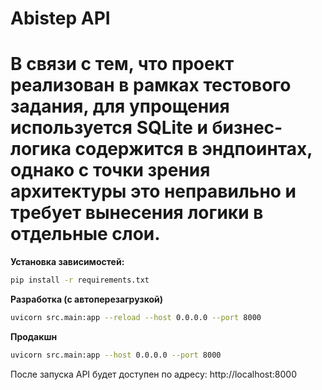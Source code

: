 # Abistep API
# В связи с тем, что проект реализован в рамках тестового задания, для упрощения используется SQLite и бизнес-логика содержится в эндпоинтах, однако с точки зрения архитектуры это неправильно и требует вынесения логики в отдельные слои.

**Установка зависимостей:**
   ```bash
   pip install -r requirements.txt
   ```

**Разработка (с автоперезагрузкой)**
```bash
uvicorn src.main:app --reload --host 0.0.0.0 --port 8000
```

**Продакшн**
```bash
uvicorn src.main:app --host 0.0.0.0 --port 8000
```

После запуска API будет доступен по адресу: http://localhost:8000
